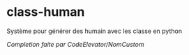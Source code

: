 # class-human
Système pour générer des humain avec les classe en python

*Completion faite par CodeElevator/NomCustom*
